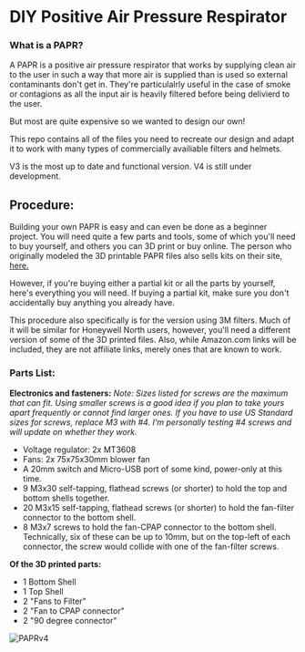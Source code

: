 # DIY Positive Air Pressure Respirator 
### What is a PAPR?

A PAPR is a positive air pressure respirator that works by supplying clean air to the user in such a way that more air is supplied than is used so external contaminants don't get in.
They're particulalrly useful in the case of smoke or contagions as all the input air is heavily filtered before being delivierd to the user.

But most are quite expensive so we wanted to design our own!

This repo contains all of the files you need to recreate our design and adapt it to work with many types of commercially availiable filters and helmets. 

V3 is the most up to date and functional version. V4 is still under development.

## Procedure:

Building your own PAPR is easy and can even be done as a beginner project. You will need quite a few parts and tools, some of which you'll need to buy yourself, and others you can 3D print or buy online. The person who originally modeled the 3D printable PAPR files also sells kits on their site, [here.](https://www.etsy.com/ca/shop/Inventability)

However, if you're buying either a partial kit or all the parts by yourself, here's everything you will need. If buying a partial kit, make sure you don't accidentally buy anything you already have.

This procedure also specifically is for the version using 3M filters. Much of it will be similar for Honeywell North users, however, you'll need a different version of some of the 3D printed files. Also, while Amazon.com links will be included, they are not affiliate links, merely ones that are known to work.

### Parts List:
**Electronics and fasteners:**
*Note: Sizes listed for screws are the maximum that can fit. Using smaller screws is a good idea if you plan to take yours apart frequently or cannot find larger ones. If you have to use US Standard sizes for screws, replace M3 with #4. I'm personally testing #4 screws and will update on whether they work.*
- Voltage regulator: 2x MT3608 
- Fans: 2x 75x75x30mm blower fan
- A 20mm switch and Micro-USB port of some kind, power-only at this time.
- 9 M3x30 self-tapping, flathead screws (or shorter) to hold the top and bottom shells together.
- 20 M3x15 self-tapping, flathead screws (or shorter) to hold the fan-filter connector to the bottom shell.
- 8 M3x7 screws to hold the fan-CPAP connector to the bottom shell. Technically, six of these can be up to 10mm, but on the top-left of each connector, the screw would collide with one of the fan-filter screws.

**Of the 3D printed parts:**
- 1 Bottom Shell
- 1 Top Shell
- 2 "Fans to Filter" 
- 2 "Fan to CPAP connector"
- 2 "90 degree connector"


![PAPRv4](https://github.com/thethoughtemporium/PAPR/blob/main/493507e8-c7e0-45a2-9ea5-cce407912ea4.PNG?raw=true)
